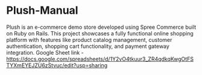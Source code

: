 # Plush-Manual
Plush is an e-commerce demo store developed using Spree Commerce built on Ruby on Rails. This project showcases a fully functional online shopping platform with features like product catalog management, customer authentication, shopping cart functionality, and payment gateway integration. 
Google Sheet link - https://docs.google.com/spreadsheets/d/1Y2vO4tkuur3_ZR4qdkqKwgOtFSTYXmEYEJZU6zStvuc/edit?usp=sharing
